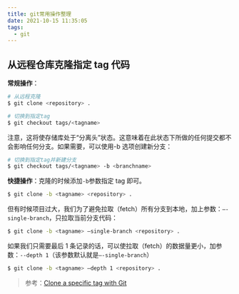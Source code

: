 ```yaml
---
title: git常用操作整理
date: 2021-10-15 11:35:05
tags:
  - git
---
```


## 从远程仓库克隆指定 tag 代码

**常规操作**：

```sh
# 从远程克隆
$ git clone <repository> .

# 切换到指定tag
$ git checkout tags/<tagname>
```

注意，这将使存储库处于“分离头”状态。这意味着在此状态下所做的任何提交都不会影响任何分支。如果需要，可以使用-b 选项创建新分支：

```sh
# 切换到指定tag并新建分支
$ git checkout tags/<tagname> -b <branchname>
```

**快捷操作**：克隆的时候添加`-b`参数指定 tag 即可。

```sh
$ git clone -b <tagname> <repository> .
```

但有时候项目过大，我们为了避免拉取（fetch）所有分支到本地，加上参数：`–-single-branch`，只拉取当前分支代码：

```sh
$ git clone -b <tagname> –single-branch <repository> .
```

如果我们只需要最后 1 条记录的话，可以使拉取（fetch）的数据量更小，加参数：`--depth 1`（该参数默认就是`–-single-branch`）

```sh
$ git clone -b <tagname> –depth 1 <repository> .
```

> 参考：[Clone a specific tag with Git](https://www.techiedelight.com/clone-specific-tag-with-git/)
